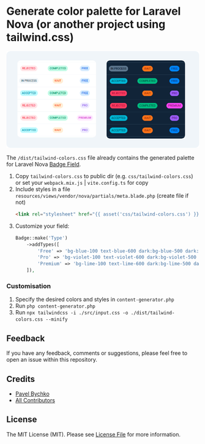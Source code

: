 # Generate color palette for Laravel Nova (or another project using tailwind.css) 

<p style="text-align: center;" align="center">
<img alt="Laravel Nova Badge" src="https://github.com/abordage/tailwind-colors/blob/master/docs/images/laravel-nova-badge-examples.png?raw=true">
</p>

The `/dist/tailwind-colors.css` file already contains the generated palette for Laravel Nova [Badge Field](https://nova.laravel.com/docs/4.0/resources/fields.html#badge-field).

1. Copy `tailwind-colors.css` to public dir (e.g. `css/tailwind-colors.css`) or set your `webpack.mix.js` | `vite.config.ts` for copy
2. Include styles in a file `resources/views/vendor/nova/partials/meta.blade.php` (create file if not)
    ````html
    <link rel="stylesheet" href="{{ asset('css/tailwind-colors.css') }}">
    ````
3. Customize your field:
    ````php
    Badge::make('Type')
        ->addTypes([
            'Free' => 'bg-blue-100 text-blue-600 dark:bg-blue-500 dark:text-blue-900',
            'Pro' => 'bg-violet-100 text-violet-600 dark:bg-violet-500 dark:text-violet-900',
            'Premium' => 'bg-lime-100 text-lime-600 dark:bg-lime-500 dark:text-lime-900',
        ]),
    ````

### Customisation
1. Specify the desired colors and styles in `content-generator.php` 
2. Run `php content-generator.php`
3. Run  `npx tailwindcss -i ./src/input.css -o ./dist/tailwind-colors.css --minify`


## Feedback
If you have any feedback, comments or suggestions, please feel free to open an issue within this repository.

## Credits

- [Pavel Bychko](https://github.com/abordage)
- [All Contributors](../../contributors)

## License

The MIT License (MIT). Please see [License File](LICENSE.md) for more information.
